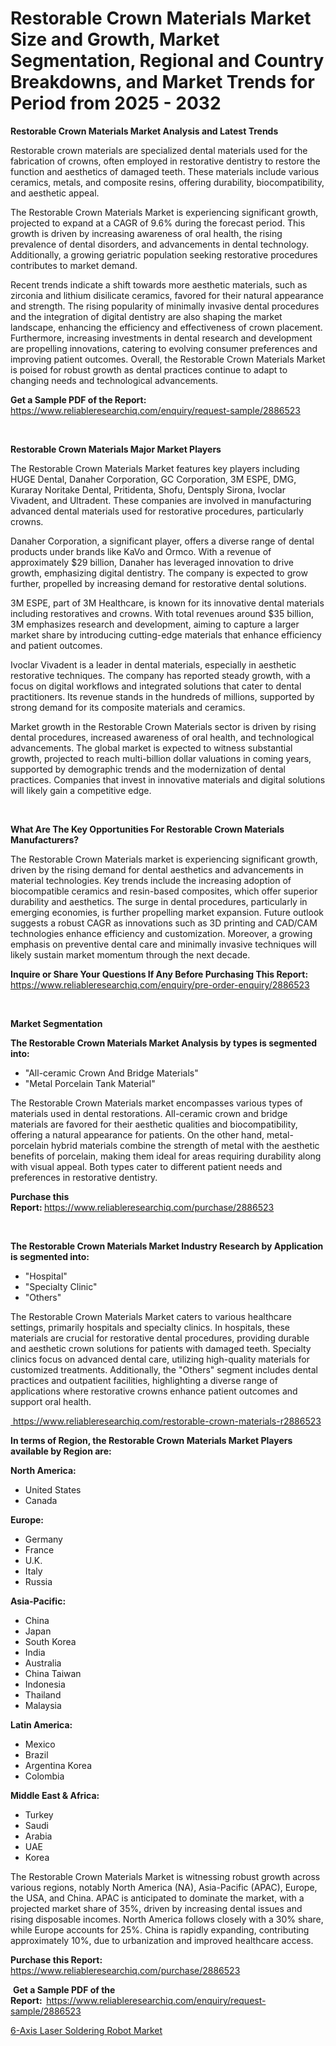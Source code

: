 <p><h1>Restorable Crown Materials Market Size and Growth, Market Segmentation, Regional and Country Breakdowns, and Market Trends for Period from 2025 -  2032</h1></p><p><strong>Restorable Crown Materials Market Analysis and Latest Trends</strong></p>
<p><p>Restorable crown materials are specialized dental materials used for the fabrication of crowns, often employed in restorative dentistry to restore the function and aesthetics of damaged teeth. These materials include various ceramics, metals, and composite resins, offering durability, biocompatibility, and aesthetic appeal.</p><p>The Restorable Crown Materials Market is experiencing significant growth, projected to expand at a CAGR of 9.6% during the forecast period. This growth is driven by increasing awareness of oral health, the rising prevalence of dental disorders, and advancements in dental technology. Additionally, a growing geriatric population seeking restorative procedures contributes to market demand.</p><p>Recent trends indicate a shift towards more aesthetic materials, such as zirconia and lithium disilicate ceramics, favored for their natural appearance and strength. The rising popularity of minimally invasive dental procedures and the integration of digital dentistry are also shaping the market landscape, enhancing the efficiency and effectiveness of crown placement. Furthermore, increasing investments in dental research and development are propelling innovations, catering to evolving consumer preferences and improving patient outcomes. Overall, the Restorable Crown Materials Market is poised for robust growth as dental practices continue to adapt to changing needs and technological advancements.</p></p>
<p><strong>Get a Sample PDF of the Report:&nbsp;</strong> <a href="https://www.reliableresearchiq.com/enquiry/request-sample/2886523?utm_campaign=2456&utm_medium=2&utm_source=Github&utm_content=ia&utm_term=13032025&utm_id=restorable-crown-materials">https://www.reliableresearchiq.com/enquiry/request-sample/2886523</a></p>
<p>&nbsp;</p>
<p><strong>Restorable Crown Materials Major Market Players</strong></p>
<p><p>The Restorable Crown Materials Market features key players including HUGE Dental, Danaher Corporation, GC Corporation, 3M ESPE, DMG, Kuraray Noritake Dental, Pritidenta, Shofu, Dentsply Sirona, Ivoclar Vivadent, and Ultradent. These companies are involved in manufacturing advanced dental materials used for restorative procedures, particularly crowns.</p><p>Danaher Corporation, a significant player, offers a diverse range of dental products under brands like KaVo and Ormco. With a revenue of approximately $29 billion, Danaher has leveraged innovation to drive growth, emphasizing digital dentistry. The company is expected to grow further, propelled by increasing demand for restorative dental solutions.</p><p>3M ESPE, part of 3M Healthcare, is known for its innovative dental materials including restoratives and crowns. With total revenues around $35 billion, 3M emphasizes research and development, aiming to capture a larger market share by introducing cutting-edge materials that enhance efficiency and patient outcomes.</p><p>Ivoclar Vivadent is a leader in dental materials, especially in aesthetic restorative techniques. The company has reported steady growth, with a focus on digital workflows and integrated solutions that cater to dental practitioners. Its revenue stands in the hundreds of millions, supported by strong demand for its composite materials and ceramics.</p><p>Market growth in the Restorable Crown Materials sector is driven by rising dental procedures, increased awareness of oral health, and technological advancements. The global market is expected to witness substantial growth, projected to reach multi-billion dollar valuations in coming years, supported by demographic trends and the modernization of dental practices. Companies that invest in innovative materials and digital solutions will likely gain a competitive edge.</p></p>
<p>&nbsp;</p>
<p><strong>What Are The Key Opportunities For Restorable Crown Materials Manufacturers?</strong></p>
<p><p>The Restorable Crown Materials market is experiencing significant growth, driven by the rising demand for dental aesthetics and advancements in material technologies. Key trends include the increasing adoption of biocompatible ceramics and resin-based composites, which offer superior durability and aesthetics. The surge in dental procedures, particularly in emerging economies, is further propelling market expansion. Future outlook suggests a robust CAGR as innovations such as 3D printing and CAD/CAM technologies enhance efficiency and customization. Moreover, a growing emphasis on preventive dental care and minimally invasive techniques will likely sustain market momentum through the next decade.</p></p>
<p><strong>Inquire or Share Your Questions If Any Before Purchasing This Report:</strong> <a href="https://www.reliableresearchiq.com/enquiry/pre-order-enquiry/2886523?utm_campaign=2456&utm_medium=2&utm_source=Github&utm_content=ia&utm_term=13032025&utm_id=restorable-crown-materials">https://www.reliableresearchiq.com/enquiry/pre-order-enquiry/2886523</a></p>
<p>&nbsp;</p>
<p><strong>Market Segmentation</strong></p>
<p><strong>The Restorable Crown Materials Market Analysis by types is segmented into:</strong></p>
<p><ul><li>"All-ceramic Crown And Bridge Materials"</li><li>"Metal Porcelain Tank Material"</li></ul></p>
<p><p>The Restorable Crown Materials market encompasses various types of materials used in dental restorations. All-ceramic crown and bridge materials are favored for their aesthetic qualities and biocompatibility, offering a natural appearance for patients. On the other hand, metal-porcelain hybrid materials combine the strength of metal with the aesthetic benefits of porcelain, making them ideal for areas requiring durability along with visual appeal. Both types cater to different patient needs and preferences in restorative dentistry.</p></p>
<p><strong>Purchase this Report:&nbsp;</strong><a href="https://www.reliableresearchiq.com/purchase/2886523?utm_campaign=2456&utm_medium=2&utm_source=Github&utm_content=ia&utm_term=13032025&utm_id=restorable-crown-materials">https://www.reliableresearchiq.com/purchase/2886523</a></p>
<p>&nbsp;</p>
<p><strong>The Restorable Crown Materials Market Industry Research by Application is segmented into:</strong></p>
<p><ul><li>"Hospital"</li><li>"Specialty Clinic"</li><li>"Others"</li></ul></p>
<p><p>The Restorable Crown Materials Market caters to various healthcare settings, primarily hospitals and specialty clinics. In hospitals, these materials are crucial for restorative dental procedures, providing durable and aesthetic crown solutions for patients with damaged teeth. Specialty clinics focus on advanced dental care, utilizing high-quality materials for customized treatments. Additionally, the "Others" segment includes dental practices and outpatient facilities, highlighting a diverse range of applications where restorative crowns enhance patient outcomes and support oral health.</p></p>
<p><a href="https://www.reliableresearchiq.com/restorable-crown-materials-r2886523?utm_campaign=2456&utm_medium=2&utm_source=Github&utm_content=ia&utm_term=13032025&utm_id=restorable-crown-materials">&nbsp;https://www.reliableresearchiq.com/restorable-crown-materials-r2886523</a></p>
<p><strong>In terms of Region, the Restorable Crown Materials Market Players available by Region are:</strong></p>
<p>
    <p> <strong> North America: </strong>
        <ul>
            <li>United States</li>
            <li>Canada</li>
        </ul>
        </p> 
    <p> <strong> Europe: </strong>
        <ul>
            <li>Germany</li>
            <li>France</li>
            <li>U.K.</li>
            <li>Italy</li>
            <li>Russia</li>
        </ul>
        </p> 
    <p> <strong> Asia-Pacific: </strong>
        <ul>
            <li>China</li>
            <li>Japan</li>
            <li>South Korea</li>
            <li>India</li>
            <li>Australia</li>
            <li>China Taiwan</li>
            <li>Indonesia</li>
            <li>Thailand</li>
            <li>Malaysia</li>
        </ul>
        </p> 
    <p> <strong> Latin America: </strong>
        <ul>
            <li>Mexico</li>
            <li>Brazil</li>
            <li>Argentina Korea</li>
            <li>Colombia</li>
        </ul>
        </p> 
    <p> <strong> Middle East & Africa: </strong>
        <ul>
            <li>Turkey</li>
            <li>Saudi</li>
            <li>Arabia</li>
            <li>UAE</li>
            <li>Korea</li>
        </ul>
    </p>
    </p>
<p><p>The Restorable Crown Materials Market is witnessing robust growth across various regions, notably North America (NA), Asia-Pacific (APAC), Europe, the USA, and China. APAC is anticipated to dominate the market, with a projected market share of 35%, driven by increasing dental issues and rising disposable incomes. North America follows closely with a 30% share, while Europe accounts for 25%. China is rapidly expanding, contributing approximately 10%, due to urbanization and improved healthcare access.</p></p>
<p><strong>Purchase this Report: </strong><a href="https://www.reliableresearchiq.com/purchase/2886523?utm_campaign=2456&utm_medium=2&utm_source=Github&utm_content=ia&utm_term=13032025&utm_id=restorable-crown-materials">https://www.reliableresearchiq.com/purchase/2886523</a></p>
<p>&nbsp;<strong>Get a Sample PDF of the Report:&nbsp;&nbsp;</strong><a href="https://www.reliableresearchiq.com/enquiry/request-sample/2886523?utm_campaign=2456&utm_medium=2&utm_source=Github&utm_content=ia&utm_term=13032025&utm_id=restorable-crown-materials">https://www.reliableresearchiq.com/enquiry/request-sample/2886523</a></p>
<p><strong></strong></p>
<p><p><a href="https://github.com/oslieselotte2192/Market-Research-Report-List-1/blob/main/6-axis-laser-soldering-robot-market.md?utm_campaign=2456&utm_medium=2&utm_source=Github&utm_content=ia&utm_term=13032025&utm_id=restorable-crown-materials">6-Axis Laser Soldering Robot Market</a></p></p>